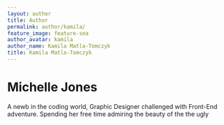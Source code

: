 ```yaml
---
layout: author
title: Author
permalink: author/kamila/
feature_image: feature-sea
author_avatar: kamila
author_name: Kamila Matla-Tomczyk
title: Kamila Matla-Tomczyk
---
```


# Michelle Jones

A newb in the coding world, Graphic Designer challenged with Front-End adventure. Spending her free time admiring the beauty of the the ugly
